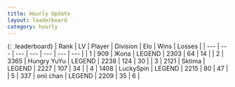 ```yaml
---
title: Hourly Update
layout: leaderboard
category: hourly
---
```


{: .leaderboard}
| Rank | LV | Player | Division | Elo | Wins | Losses |
| --- | --- | --- | --- | --- | --- | --- |
| <span data-change="0">1</span> | 909 | <span title="ID: 402846">Жoпа</span> | LEGEND | <span data-change="0">2303</span> | <span data-change="0">64</span> | <span data-change="0">14</span> |
| <span data-change="0">2</span> | 3365 | <span title="ID: 164871">Hungry YuYu</span> | LEGEND | <span data-change="0">2238</span> | <span data-change="0">124</span> | <span data-change="0">30</span> |
| <span data-change="0">3</span> | 2121 | <span title="ID: 353063">Sktima</span> | LEGEND | <span data-change="0">2227</span> | <span data-change="0">107</span> | <span data-change="0">34</span> |
| <span data-change="0">4</span> | 1408 | <span title="ID: 498412">LuckySpin</span> | LEGEND | <span data-change="0">2215</span> | <span data-change="0">80</span> | <span data-change="0">47</span> |
| <span data-change="1">5</span> | 337 | <span title="ID: 614761">onii chan</span> | LEGEND | <span data-change="0">2209</span> | <span data-change="0">35</span> | <span data-change="0">6</span> |